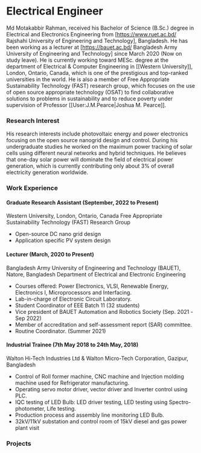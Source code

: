 # Electrical Engineer
Md Motakabbir Rahman, received his Bachelor of Science (B.Sc.) degree in Electrical and Electronics Engineering from [https://www.ruet.ac.bd/ Rajshahi University of Engineering and Technology], Bangladesh. He has been working as a lecturer at [https://bauet.ac.bd/ Bangladesh Army University of Engineering and Technology] since March 2020 (Now on study leave). He is currently working toward MESc. degree at the department of Electrical & Computer Engineering in [[Western University]], London, Ontario, Canada, which is one of the prestigious and top-ranked universities in the world. He is also a member of Free Appropriate Sustainability Technology (FAST) research group, which focuses on the use of open source appropriate technology (OSAT) to find collaborative solutions to problems in sustainability and to reduce poverty under supervision of Professor [[User:J.M.Pearce|Joshua M. Pearce]].
### Research Interest
His research interests include photovoltaic energy and power electronics focusing on the open source nanogrid design and control. During his undergraduate studies he worked on the maximum power tracking of solar cells using different neural networks and hybrid techniques. He believes that one-day solar power will dominate the field of electrical power generation, which is currently contributing only about 3% of overall electricity generation worldwide. 
### Work Experience 
#### Graduate Research Assistant (September, 2022 to Present)
Western University, London, Ontario, Canada 
Free Appropriate Sustainability Technology (FAST) Research Group 
- Open-source DC nano grid design
- Application specific PV system design
#### Lecturer (March, 2020 to Present)
Bangladesh Army University of Engineering and Technology (BAUET), Natore, Bangladesh 
Department of Electrical and Electronic Engineering 
- Courses offered: Power Electronics, VLSI, Renewable Energy, Electronics I, Microprocessors and Interfacing. 
- Lab-in-charge of Electronic Circuit Laboratory.
- Student Coordinator of EEE Batch 11 (32 students)
- Vice president of BAUET Automation and Robotics Society (Sep. 2021 -Sep 2022)
- Member of accreditation and self-assessment report (SAR) committee.
- Routine Coordinator. (Summer 2021)
#### Industrial Trainee (7th May 2018 to 24th May, 2018)
Walton Hi-Tech Industries Ltd & Walton Micro-Tech Corporation, Gazipur, Bangladesh
- Control of Roll former machine, CNC machine and Injection molding machine used for Refrigerator manufacturing.
- Operating servo motor driver, vector driver and Inverter control using PLC.
- IQC testing of LED Bulb: LED driver testing, LED testing using Spectro-photometer, Life testing.
- Production process and assembly line monitoring LED Bulb.
- 32kV/11kV substation and control room of 15kV diesel and gas power plant visit

### Projects
